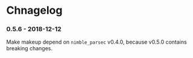 # Chnagelog

<!-- %% CHANGELOG_ENTRIES %% -->

### 0.5.6 - 2018-12-12

Make makeup depend on `nimble_parsec` v0.4.0, because v0.5.0 contains breaking changes.


